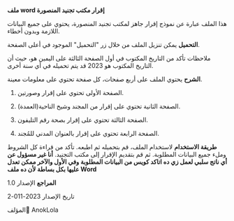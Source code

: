 **ملف word إقرار مكتب تجنيد المنصورة**

هذا الملف عبارة عن نموذج إقرار جاهز لمكتب تجنيد المنصورة، يحتوي على جميع البيانات اللازمة وبدون أخطاء.

**التحميل**
يمكن تنزيل الملف من خلال زر "التحميل" الموجود في أعلى الصفحة.

ملاحظات
تأكد من التاريخ المكتوب في أول الصفحة الثالثة على اليمين هو، حيث أن التاريخ المكتوب هو 2023  قد يتم تحميله في أي سنة أخرى.

**الشرح**
يحتوي الملف على أربع صفحات، كل صفحة تحتوي على معلومات معينة.

1. الصفحة الأولى
تحتوي على إقرار وصورتين.

2. الصفحة الثانية
تحتوي على إقرار من المجند وشيخ الناحية(العمدة).

3. الصفحة الثالثة
تحتوي على إقرار بصحة رقم التليفون.

4. الصفحة الرابعة
تحتوي على إقرار بالعنوان المدني للمُجند.

**طريقة الاستخدام**
لاستخدام الملف، قم بتحميله ثم اطبعه. تأكد من قراءة كل الشروط وملء جميع البيانات المطلوبة. ثم قم بتقديم الإقرار إلى مكتب التجنيد.
**أنا غير مسؤول عن أي ناتج سلبي لعمل زي ده اتاكد كويس من البيانات المطلوبة وفي الأول والآخر ممكن تعدل عليها بكل بساطة لأن ده ملف Word**

**المراجع**
الإصدار
1.0

تاريخ الإصدار
2023-011-2

المؤلف
ِAnokLola
